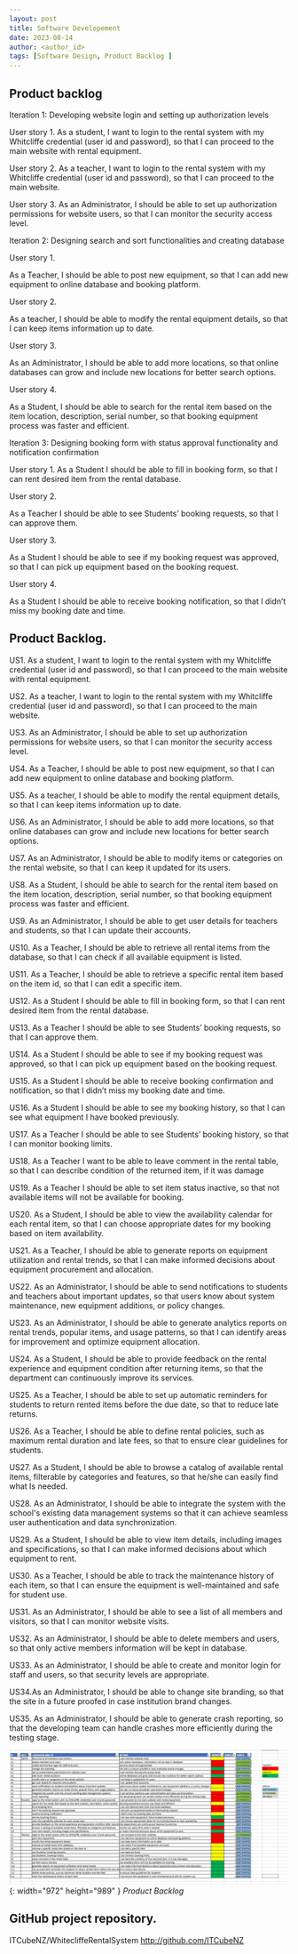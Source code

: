 ```yaml
---
layout: post
title: Software Developement
date: 2023-08-14 
author: <author_id>
tags: [Software Design, Product Backlog ]
---
```

## Product backlog

Iteration 1: Developing website login and setting up authorization levels

User story 1. As a student, I want to login to the rental system with my Whitcliffe credential (user id and password), so that I can proceed to the main website with rental equipment.

User story 2. As a teacher, I want to login to the rental system with my Whitcliffe credential (user id and password), so that I can proceed to the main website.

User story 3. As an Administrator, I should be able to set up authorization permissions for website users, so that I can monitor the security access level.

Iteration 2: Designing search and sort functionalities and creating database

User story 1.

As a Teacher, I should be able to post new equipment, so that I can add new equipment to online database and booking platform.

User story 2.

As a teacher, I should be able to modify the rental equipment details, so that I can keep items information up to date.

User story 3.

As an Administrator, I should be able to add more locations, so that online databases can grow and include new locations for better search options.

User story 4.

As a Student, I should be able to search for the rental item based on the item location, description, serial number, so that booking equipment process was faster and efficient.

Iteration 3: Designing booking form with status approval functionality and notification confirmation

User story 1. As a Student I should be able to fill in booking form, so that I can rent desired item from the rental database.

User story 2.

As a Teacher I should be able to see Students’ booking requests, so that I can approve them.

User story 3.

As a Student I should be able to see if my booking request was approved, so that I can pick up equipment based on the booking request.

User story 4.

As a Student I should be able to receive booking notification, so that I didn’t miss my booking date and time.

## Product Backlog.

US1. As a student, I want to login to the rental system with my Whitcliffe credential (user id and password), so that I can proceed to the main website with rental equipment.

US2. As a teacher, I want to login to the rental system with my Whitcliffe credential (user id and password), so that I can proceed to the main website.

US3. As an Administrator, I should be able to set up authorization permissions for website users, so that I can monitor the security access level.

US4. As a Teacher, I should be able to post new equipment, so that I can add new equipment to online database and booking platform.

US5. As a teacher, I should be able to modify the rental equipment details, so that I can keep items information up to date.

US6. As an Administrator, I should be able to add more locations, so that online databases can grow and include new locations for better search options.

US7. As an Administrator, I should be able to modify items or categories on the rental website, so that I can keep it updated for its users.

US8. As a Student, I should be able to search for the rental item based on the item location, description, serial number, so that booking equipment process was faster and efficient.

US9. As an Administrator, I should be able to get user details for teachers and students, so that I can update their accounts.

US10. As a Teacher, I should be able to retrieve all rental items from the database, so that I can check if all available equipment is listed.

US11. As a Teacher, I should be able to retrieve a specific rental item based on the item id, so that I can edit a specific item.

US12. As a Student I should be able to fill in booking form, so that I can rent desired item from the rental database.

US13. As a Teacher I should be able to see Students’ booking requests, so that I can approve them.

US14. As a Student I should be able to see if my booking request was approved, so that I can pick up equipment based on the booking request.

US15. As a Student I should be able to receive booking confirmation and notification, so that I didn’t miss my booking date and time.

US16. As a Student I should be able to see my booking history, so that I can see what equipment I have booked previously.

US17. As a Teacher I should be able to see Students’ booking history, so that I can monitor booking limits.

US18. As a Teacher I want to be able to leave comment in the rental table, so that I can describe condition of the returned item, if it was damage

US19. As a Teacher I should be able to set item status inactive, so that not available items will not be available for booking.

US20. As a Student, I should be able to view the availability calendar for each rental item, so that I can choose appropriate dates for my booking based on item availability.

US21. As a Teacher, I should be able to generate reports on equipment utilization and rental trends, so that I can make informed decisions about equipment procurement and allocation.

US22. As an Administrator, I should be able to send notifications to students and teachers about important updates, so that users know about system maintenance, new equipment additions, or policy changes.

US23. As an Administrator, I should be able to generate analytics reports on rental trends, popular items, and usage patterns, so that I can identify areas for improvement and optimize equipment allocation.

US24. As a Student, I should be able to provide feedback on the rental experience and equipment condition after returning items, so that the department can continuously improve its services.

US25. As a Teacher, I should be able to set up automatic reminders for students to return rented items before the due date, so that to reduce late returns.

US26. As a Teacher, I should be able to define rental policies, such as maximum rental duration and late fees, so that to ensure clear guidelines for students.

US27. As a Student, I should be able to browse a catalog of available rental items, filterable by categories and features, so that he/she can easily find what Is needed.

US28. As an Administrator, I should be able to integrate the system with the school's existing data management systems so that it can achieve seamless user authentication and data synchronization.

US29. As a Student, I should be able to view item details, including images and specifications, so that I can make informed decisions about which equipment to rent.

US30. As a Teacher, I should be able to track the maintenance history of each item, so that I can ensure the equipment is well-maintained and safe for student use.

US31. As an Administrator, I should be able to see a list of all members and visitors, so that I can monitor website visits.

US32. As an Administrator, I should be able to delete members and users, so that only active members information will be kept in database.

US33. As an Administrator, I should be able to create and monitor login for staff and users, so that security levels are appropriate.

US34.As an Administrator, I should be able to change site branding, so that the site in a future proofed in case institution brand changes.

US35. As an Administrator, I should be able to generate crash reporting, so that the developing team can handle crashes more efficiently during the testing stage.

![Desktop View](/assets/img/ProductBacklog.jpg){: width="972" height="989" }
_Product Backlog_

## GitHub project repository.
ITCubeNZ/WhitecliffeRentalSystem <http://github.com/ITCubeNZ>



